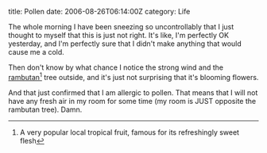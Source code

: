 title: Pollen
date: 2006-08-26T06:14:00Z
category: Life

The whole morning I have been sneezing so uncontrollably that I just thought to myself that this is just not right. It's like, I'm perfectly OK yesterday, and I'm perfectly sure that I didn't make anything that would cause me a cold.

Then don't know by what chance I notice the strong wind and the [rambutan](http://en.wikipedia.org/wiki/Rambutan)[^1] tree outside, and it's just not surprising that it's blooming flowers.

And that just confirmed that I am allergic to pollen. That means that I will not have any fresh air in my room for some time (my room is JUST opposite the rambutan tree). Damn.

[^1]: A very popular local tropical fruit, famous for its refreshingly sweet flesh
